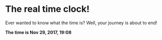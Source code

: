 # The real time clock!

Ever wanted to know what the time is? Well, your journey is about to end!

**The time is Nov 29, 2017, 19:08**
